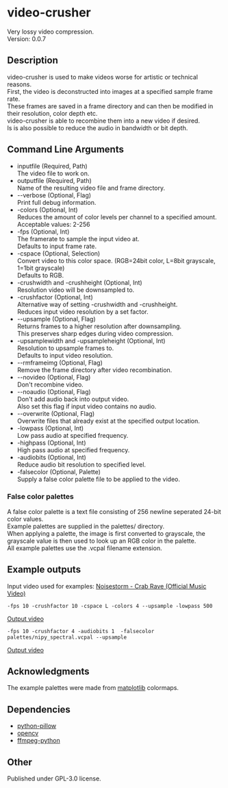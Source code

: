 # video-crusher

Very lossy video compression.  
Version: 0.0.7

## Description

video-crusher is used to make videos worse for artistic or technical reasons.  
First, the video is deconstructed into images at a specified sample frame rate.  
These frames are saved in a frame directory and can then be modified in their resolution, color depth etc.  
video-crusher is able to recombine them into a new video if desired.  
Is is also possible to reduce the audio in bandwidth or bit depth.  

## Command Line Arguments

- inputfile (Required, Path)  
The video file to work on.
- outputfile (Required, Path)  
Name of the resulting video file and frame directory.
- --verbose (Optional, Flag)  
Print full debug information.
- -colors (Optional, Int)  
Reduces the amount of color levels per channel to a specified amount.  
Acceptable values: 2-256  
- -fps (Optional, Int)  
The framerate to sample the input video at.  
Defaults to input frame rate.
- -cspace (Optional, Selection)  
Convert video to this color space. (RGB=24bit color, L=8bit grayscale, 1=1bit grayscale)  
Defaults to RGB.
- -crushwidth and -crushheight (Optional, Int)  
Resolution video will be downsampled to.
- -crushfactor (Optional, Int)  
Alternative way of setting -crushwidth and -crushheight.  
Reduces input video resolution by a set factor.
- --upsample (Optional, Flag)  
Returns frames to a higher resolution after downsampling.  
This preserves sharp edges during video compression.
- -upsamplewidth and -upsampleheight (Optional, Int)  
Resolution to upsample frames to.  
Defaults to input video resolution.
- --rmframeimg (Optional, Flag)  
Remove the frame directory after video recombination.
- --novideo (Optional, Flag)  
Don't recombine video.
- --noaudio (Optional, Flag)  
Don't add audio back into output video.  
Also set this flag if input video contains no audio.
- --overwrite (Optional, Flag)  
Overwrite files that already exist at the specified output location.
- -lowpass (Optional, Int)  
Low pass audio at specified frequency.
- -highpass (Optional, Int)  
High pass audio at specified frequency.
- -audiobits (Optional, Int)  
Reduce audio bit resolution to specified level.
- -falsecolor (Optional, Palette)  
Supply a false color palette file to be applied to the video.

### False color palettes

A false color palette is a text file consisting of 256 newline seperated 24-bit color values.  
Example palettes are supplied in the palettes/ directory.  
When applying a palette, the image is first converted to grayscale, the grayscale value is then used to look up an RGB color in the palette.  
All example palettes use the .vcpal filename extension.  

## Example outputs
Input video used for examples: [Noisestorm - Crab Rave (Official Music Video)](https://youtu.be/cE0wfjsybIQ)  
```
-fps 10 -crushfactor 10 -cspace L -colors 4 --upsample -lowpass 500  
```
[Output video](https://youtu.be/iQYhlxVNbrg)  
```
-fps 10 -crushfactor 4 -audiobits 1  -falsecolor palettes/nipy_spectral.vcpal --upsample  
```
[Output video](https://youtu.be/iZBzmmg-jKQ)  

## Acknowledgments

The example palettes were made from [matplotlib](https://matplotlib.org/) colormaps.

## Dependencies

- [python-pillow](https://pillow.readthedocs.io/en/stable/)
- [opencv](https://docs.opencv.org/4.x/index.html)
- [ffmpeg-python](https://github.com/kkroening/ffmpeg-python)

## Other

Published under GPL-3.0 license.